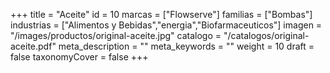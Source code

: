 +++
title = "Aceite"
id = 10
marcas = ["Flowserve"]
familias = ["Bombas"]
industrias = ["Alimentos y Bebidas","energia","Biofarmaceuticos"]
imagen = "/images/productos/original-aceite.jpg"
catalogo = "/catalogos/original-aceite.pdf"
meta_description = ""
meta_keywords = ""
weight = 10
draft = false
taxonomyCover = false
+++
